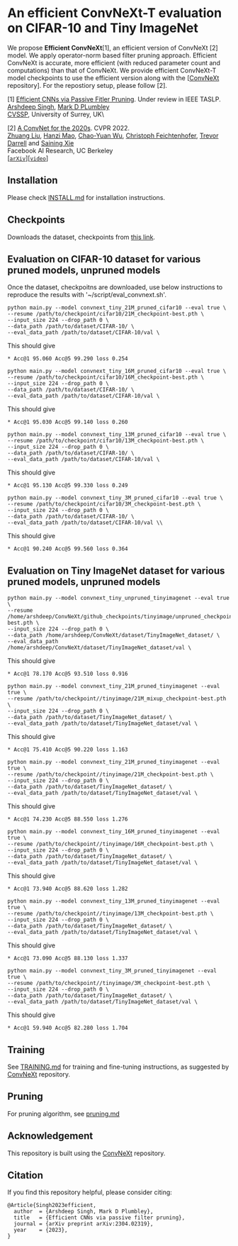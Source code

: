 # An efficient ConvNeXt-T evaluation on CIFAR-10 and Tiny ImageNet


We propose **Efficient ConvNeXt**[1], an efficient version of ConvNeXt [2] model. We apply operator-norm based filter pruning approach. Efficient ConvNeXt is accurate, more  efficient (with reduced parameter count and computations) than that of ConvNeXt. We provide efficient ConvNeXt-T model checkpoints to use the efficient version along with the 
[[ConvNeXt](https://github.com/facebookresearch/ConvNeXt/tree/main?tab=readme-ov-file) repository]. For the repostiory setup, please follow [2].


[1]  [Efficient CNNs via Passive Fitler Pruning](https://arxiv.org/pdf/2304.02319). Under review in IEEE TASLP.\
[Arshdeep Singh](https://www.surrey.ac.uk/people/arshdeep-singh), [Mark D PLumbley](https://www.surrey.ac.uk/people/mark-plumbley)\
[CVSSP](https://www.surrey.ac.uk/centre-vision-speech-signal-processing), University of Surrey, UK\


[2] [A ConvNet for the 2020s](https://arxiv.org/abs/2201.03545). CVPR 2022.\
[Zhuang Liu](https://liuzhuang13.github.io), [Hanzi Mao](https://hanzimao.me/), [Chao-Yuan Wu](https://chaoyuan.org/), [Christoph Feichtenhofer](https://feichtenhofer.github.io/), [Trevor Darrell](https://people.eecs.berkeley.edu/~trevor/) and [Saining Xie](https://sainingxie.com)\
Facebook AI Research, UC Berkeley\
[[`arXiv`](https://arxiv.org/abs/2201.03545)][[`video`](https://www.youtube.com/watch?v=QzCjXqFnWPE)]




## Installation
Please check [INSTALL.md](INSTALL.md) for installation instructions. 


## Checkpoints
Downloads the dataset, checkpoints from [this link]().



## Evaluation on CIFAR-10 dataset for various pruned models, unpruned models
Once the dataset, checkpoitns are downloaded, use below instructions to reproduce the results with '~/script/eval_convnext.sh'.


```
python main.py --model convnext_tiny_21M_pruned_cifar10 --eval true \
--resume /path/to/checkpoint/cifar10/21M_checkpoint-best.pth \
--input_size 224 --drop_path 0 \
--data_path /path/to/dataset/CIFAR-10/ \
--eval_data_path /path/to/dataset/CIFAR-10/val \
```
This should give 
```
* Acc@1 95.060 Acc@5 99.290 loss 0.254
```

```
python main.py --model convnext_tiny_16M_pruned_cifar10 --eval true \
--resume /path/to/checkpoint/cifar10/16M_checkpoint-best.pth \
--input_size 224 --drop_path 0 \
--data_path /path/to/dataset/CIFAR-10/ \
--eval_data_path /path/to/dataset/CIFAR-10/val \
```
This should give 
```
* Acc@1 95.030 Acc@5 99.140 loss 0.260
```

```
python main.py --model convnext_tiny_13M_pruned_cifar10 --eval true \
--resume /path/to/checkpoint/cifar10/13M_checkpoint-best.pth \
--input_size 224 --drop_path 0 \
--data_path /path/to/dataset/CIFAR-10/ \
--eval_data_path /path/to/dataset/CIFAR-10/val \
```
This should give 
```
* Acc@1 95.130 Acc@5 99.330 loss 0.249
```

```
python main.py --model convnext_tiny_3M_pruned_cifar10 --eval true \
--resume /path/to/checkpoint/cifar10/3M_checkpoint-best.pth \
--input_size 224 --drop_path 0 \
--data_path /path/to/dataset/CIFAR-10/ \
--eval_data_path /path/to/dataset/CIFAR-10/val \\
```
This should give 
```
* Acc@1 90.240 Acc@5 99.560 loss 0.364
```


## Evaluation on Tiny ImageNet dataset for various pruned models, unpruned models
```
python main.py --model convnext_tiny_unpruned_tinyimagenet --eval true \
--resume /home/arshdeep/ConvNeXt/github_checkpoints/tinyimage/unpruned_checkpoint-best.pth \
--input_size 224 --drop_path 0 \
--data_path /home/arshdeep/ConvNeXt/dataset/TinyImageNet_dataset/ \
--eval_data_path /home/arshdeep/ConvNeXt/dataset/TinyImageNet_dataset/val \
```

This should give 
```
* Acc@1 78.170 Acc@5 93.510 loss 0.916
```

```
python main.py --model convnext_tiny_21M_pruned_tinyimagenet --eval true \
--resume /path/to/checkpoint//tinyimage/21M_mixup_checkpoint-best.pth \
--input_size 224 --drop_path 0 \
--data_path /path/to/dataset/TinyImageNet_dataset/ \
--eval_data_path /path/to/dataset/TinyImageNet_dataset/val \
```

This should give 
```
* Acc@1 75.410 Acc@5 90.220 loss 1.163
```

```
python main.py --model convnext_tiny_21M_pruned_tinyimagenet --eval true \
--resume /path/to/checkpoint//tinyimage/21M_checkpoint-best.pth \
--input_size 224 --drop_path 0 \
--data_path /path/to/dataset/TinyImageNet_dataset/ \
--eval_data_path /path/to/dataset/TinyImageNet_dataset/val \
```

This should give 
```
* Acc@1 74.230 Acc@5 88.550 loss 1.276
```

```
python main.py --model convnext_tiny_16M_pruned_tinyimagenet --eval true \
--resume /path/to/checkpoint//tinyimage/16M_checkpoint-best.pth \
--input_size 224 --drop_path 0 \
--data_path /path/to/dataset/TinyImageNet_dataset/ \
--eval_data_path /path/to/dataset/TinyImageNet_dataset/val \
```

This should give 
```
* Acc@1 73.940 Acc@5 88.620 loss 1.282
```



```
python main.py --model convnext_tiny_13M_pruned_tinyimagenet --eval true \
--resume /path/to/checkpoint//tinyimage/13M_checkpoint-best.pth \
--input_size 224 --drop_path 0 \
--data_path /path/to/dataset/TinyImageNet_dataset/ \
--eval_data_path /path/to/dataset/TinyImageNet_dataset/val \
```

This should give 
```
* Acc@1 73.090 Acc@5 88.130 loss 1.337
```

```
python main.py --model convnext_tiny_3M_pruned_tinyimagenet --eval true \
--resume /path/to/checkpoint//tinyimage/3M_checkpoint-best.pth \
--input_size 224 --drop_path 0 \
--data_path /path/to/dataset/TinyImageNet_dataset/ \
--eval_data_path /path/to/dataset/TinyImageNet_dataset/val \
```

This should give 
```
* Acc@1 59.940 Acc@5 82.280 loss 1.704
```




## Training
See [TRAINING.md](TRAINING.md) for training and fine-tuning instructions, as suggested by [ConvNeXt](https://github.com/facebookresearch/ConvNeXt/tree/main?tab=readme-ov-file) repository.

## Pruning
For pruning algorithm, see [pruning.md](pruning.md)



## Acknowledgement
This repository is built using the [ConvNeXt](https://github.com/facebookresearch/ConvNeXt/tree/main?tab=readme-ov-file) repository. 

## Citation
If you find this repository helpful, please consider citing:
```
@Article{Singh2023efficient,
  author  = {Arshdeep Singh, Mark D Plumbley},
  title   = {Efficient CNNs via passive filter pruning},
  journal = {arXiv preprint arXiv:2304.02319},
  year    = {2023},
}
```

